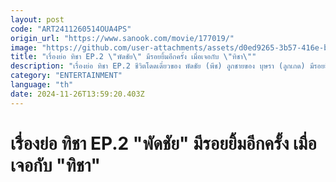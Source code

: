 ```yaml
---
layout: post
code: "ART2411260514OUA4PS"
origin_url: "https://www.sanook.com/movie/177019/"
image: "https://github.com/user-attachments/assets/d0ed9265-3b57-416e-b6f0-11f53d6188ac"
title: "เรื่องย่อ ทิชา EP.2 \"พัดชัย\" มีรอยยิ้มอีกครั้ง เมื่อเจอกับ \"ทิชา\""
description: "เรื่องย่อ ทิชา EP.2 ชีวิตโดดเดี่ยวของ พัดชัย (พีช) ลูกชายของ บุษรา (ลูกเกด) มีรอยยิ้มอีกครั้ง เมื่อได้เจอกับ ทิชา (ใบเฟิร์น)"
category: "ENTERTAINMENT"
language: "th"
date: 2024-11-26T13:59:20.403Z
---
```


# เรื่องย่อ ทิชา EP.2 "พัดชัย" มีรอยยิ้มอีกครั้ง เมื่อเจอกับ "ทิชา"